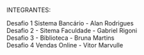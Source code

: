 INTEGRANTES:

Desafio 1 Sistema Bancário - Alan Rodrigues <br>
Desafio 2 - Sitema Faculdade - Gabriel Rigoni <br>
Desafio 3 - Biblioteca - Bruna Martins <br>
Desafio 4 Vendas Online - Vitor Marvulle <br>
